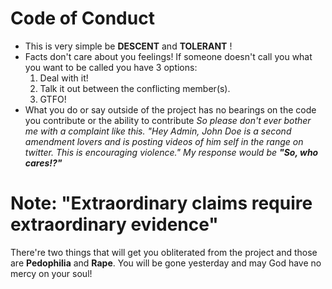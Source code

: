 # Code of Conduct

- This is very simple be **DESCENT** and **TOLERANT** !
- Facts don't care about you feelings! If someone doesn't call you what you want to
  be called you have 3 options:
  1. Deal with it!
  2. Talk it out between the conflicting member\(s\).
  3. GTFO!
- What you do or say outside of the project has no bearings on the code you contribute or the ability to contribute
  *So please don't ever bother me with a complaint like this. "Hey Admin, John Doe is a second amendment lovers and is posting videos of him self in the range on twitter. This is encouraging violence." My response would be __"So, who cares!?"__*

# Note: "Extraordinary claims require extraordinary evidence"

There're two things that will get you obliterated from the project and those are **Pedophilia** and **Rape**. You will be gone yesterday and may God have no mercy on your soul!

